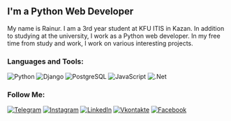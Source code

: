 ## I'm a Python Web Developer

My name is Rainur. I am a 3rd year student at KFU ITIS in Kazan. In addition to studying at the university, I work as a Python web developer. In my free time from study and work, I work on various interesting projects.

### Languages and Tools:
![Python](https://img.shields.io/badge/-Python-3c3c3c?style=for-the-badge&logo=python&logoColor=58cd60)
![Django](https://img.shields.io/badge/-Django-3c3c3c?style=for-the-badge&logo=django&logoColor=58cd60)
![PostgreSQL](https://img.shields.io/badge/-Postgresql-3c3c3c?style=for-the-badge&logo=Postgresql&logoColor=58cd60)
![JavaScript](https://img.shields.io/badge/-JavaScript-3c3c3c?style=for-the-badge&logo=JavaScript&logoColor=58cd60)
![.Net](https://img.shields.io/badge/-Framework-3c3c3c?style=for-the-badge&logo=.net&logoColor=58cd60)


### Follow Me:
[![Telegram](https://img.shields.io/badge/-Telegram-3c3c3c?style=for-the-badge&logo=telegram&logoColor=58cd60)](https://t.me/rainur_khasani)
[![Instagram](https://img.shields.io/badge/-Instagram-3c3c3c?style=for-the-badge&logo=instagram&logoColor=58cd60)](https://www.instagram.com/rainur.khasanov/)
[![LinkedIn](https://img.shields.io/badge/-LinkedIn-3c3c3c?style=for-the-badge&logo=linkedin&logoColor=58cd60)](https://www.linkedin.com/in/rainur-khasanov-8849a61a9/)
[![Vkontakte](https://img.shields.io/badge/-Vkontakte-3c3c3c?style=for-the-badge&logo=Vk&logoColor=58cd60)](https://vk.com/haskhasanov)
[![Facebook](https://img.shields.io/badge/-Facebook-3c3c3c?style=for-the-badge&logo=Facebook&logoColor=58cd60)](https://www.facebook.com/profile.php?id=100006800866518)
